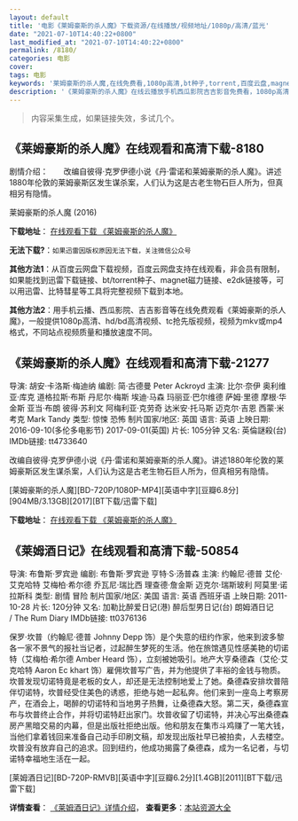 ```yaml
---
layout: default
title: '电影《莱姆豪斯的杀人魔》下载资源/在线播放/视频地址/1080p/高清/蓝光'
date: "2021-07-10T14:40:22+0800"
last_modified_at: "2021-07-10T14:40:22+0800"
permalink: /8180/
categories: 电影
cover:
tags: 电影
keywords: '莱姆豪斯的杀人魔,在线免费看,1080p高清,bt种子,torrent,百度云盘,magnet,磁力链,迅雷下载资源'
description: '《莱姆豪斯的杀人魔》在线云播放手机西瓜影院吉吉影音免费看，1080p高清bd/hd未删减完整版和tc抢先枪版，mkv/mp4格式，附带bt/torrent种子、magnet/磁力链、百度云盘、网盘资源迅雷下载链接'
---
```


>内容采集生成，如果链接失效，多试几个。


## 《莱姆豪斯的杀人魔》在线观看和高清下载-8180

剧情介绍：　　改编自彼得·克罗伊德小说《丹·雷诺和莱姆豪斯的杀人魔》。讲述1880年伦敦的莱姆豪斯区发生谋杀案，人们认为这是古老生物石巨人所为，但真相另有隐情。


莱姆豪斯的杀人魔 (2016)

**下载地址**： [在线观看下载 《莱姆豪斯的杀人魔》](https://www.btbtdy.me/btdy/dy11447.html) 


**无法下载?**：`如果迅雷因版权原因无法下载，关注微信公众号 `

**其他方法1**：从百度云网盘下载视频，百度云网盘支持在线观看，非会员有限制，如果能找到迅雷下载链接、bt/torrent种子、magnet磁力链接、e2dk链接等，可以用迅雷、比特彗星等工具将完整视频下载到本地。

**其他方法2**：用手机云播、西瓜影院、吉吉影音等在线免费观看《莱姆豪斯的杀人魔》，一般提供1080p高清、hd/bd高清视频、tc抢先版视频，视频为mkv或mp4格式，不同站点视频质量和播放速度不同。


## 《莱姆豪斯的杀人魔》在线观看和高清下载-21277

导演: 胡安·卡洛斯·梅迪纳 编剧: 简·古德曼 Peter Ackroyd 主演: 比尔·奈伊 奥利维亚·库克 道格拉斯·布斯 丹尼尔·梅斯 埃迪·马森 玛丽亚·巴尔维德 萨姆·里德 摩根·华金斯 亚当·布朗 彼得·苏利文 阿梅利亚·克劳奇 达米安·托马斯 迈克尔·吉恩 西蒙·米考克 Mark Tandy 类型: 惊悚 恐怖 制片国家/地区: 英国 语言: 英语 上映日期: 2016-09-10(多伦多电影节) 2017-09-01(英国) 片长: 105分钟 又名: 英倫謎殺(台) IMDb链接: tt4733640

改编自彼得·克罗伊德小说《丹·雷诺和莱姆豪斯的杀人魔》。讲述1880年伦敦的莱姆豪斯区发生谋杀案，人们认为这是古老生物石巨人所为，但真相另有隐情。


[莱姆豪斯的杀人魔][BD-720P/1080P-MP4][英语中字][豆瓣6.8分][904MB/3.13GB][2017][BT下载/迅雷下载]

**下载地址**： [在线观看下载 《莱姆豪斯的杀人魔》](https://www.btdx8.com/torrent/lmhsdsrm_2017.html) 


## 《莱姆酒日记》在线观看和高清下载-50854

导演: 布鲁斯·罗宾逊 编剧: 布鲁斯·罗宾逊 亨特·S·汤普森 主演: 约翰尼·德普 艾伦·艾克哈特 艾梅柏·希尔德 乔瓦尼·瑞比西 理查德·詹金斯 迈克尔·瑞斯玻利 阿莫里·诺拉斯科 类型: 剧情 冒险 制片国家/地区: 美国 语言: 英语 西班牙语 上映日期: 2011-10-28 片长: 120分钟 又名: 加勒比醉爱日记(港) 醉后型男日记(台) 朗姆酒日记 / The Rum Diary IMDb链接: tt0376136

保罗·坎普（约翰尼·德普 Johnny Depp 饰）是个失意的纽约作家，他来到波多黎各一家不景气的报社当记者，过起醉生梦死的生活。他在旅馆遇见性感美艳的切诺特（艾梅柏·希尔德 Amber Heard 饰），立刻被她吸引。地产大亨桑德森（艾伦·艾克哈特 Aaron Ec khart 饰）雇佣坎普写广告，并为他提供了丰裕的金钱与物质。坎普发现切诺特竟是老板的女人，却还是无法控制地爱上了她。桑德森安排坎普陪伴切诺特，坎普经受住美色的诱惑，拒绝与她一起私奔。他们来到一座岛上考察房产，在酒会上，喝醉的切诺特和当地男子热舞，让桑德森大怒。第二天，桑德森宣布与坎普终止合作，并将切诺特赶出家门。坎普收留了切诺特，并决心写出桑德森房产黑暗交易的内幕，但是出版社拒绝出版。他和朋友在集市斗鸡赚了一笔大钱，当他们拿着钱回来准备自己动手印刷文稿，却发现出版社早已被拍卖，人去楼空。坎普没有放弃自己的追求。回到纽约，他成功揭露了桑德森，成为一名记者，与切诺特幸福地生活在一起。


[莱姆酒日记][BD-720P-RMVB][英语中字][豆瓣6.2分][1.4GB][2011][BT下载/迅雷下载]

**详情查看**： [《莱姆酒日记》详情介绍](/movie/50854/)， **查看更多**：[本站资源大全](/movie/t/all/)

